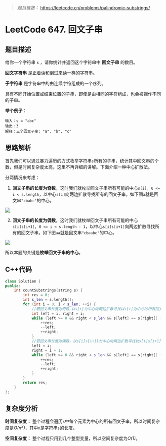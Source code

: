 > *题目链接：* https://leetcode.cn/problems/palindromic-substrings/

# LeetCode 647. 回文子串

## 题目描述

给你一个字符串 `s` ，请你统计并返回这个字符串中 **回文子串** 的数目。

**回文字符串** 是正着读和倒过来读一样的字符串。

**子字符串** 是字符串中的由连续字符组成的一个序列。

具有不同开始位置或结束位置的子串，即使是由相同的字符组成，也会被视作不同的子串。

**举个例子：**

```
输入：s = "abc"
输出：3
解释：三个回文子串: "a", "b", "c"
```

## 思路解析

首先我们可以通过暴力遍历的方式枚举字符串`s`所有的子串，统计其中回文串的个数，但是时间复杂度太高，这里不再详细的讲解。下面介绍一种中心扩散法。

分两情况来考虑：

1. **回文子串的长度为奇数**，这时我们就枚举回文子串所有可能的中心`s[i]`，`0 <= i < s.length`，以中心`s[i]`向两边扩散寻找所有的回文子串。如下图`a`就是回文串`"cbabc"`的中心。

![](https://gitee.com/ldtech007/picture/raw/master/pic/lc-0005-01.png)

2. **回文子串的长度为偶数**，这时我们就枚举回文子串所有可能的中心`s[i]s[i+1]`，`0 <= i < s.length - 1`，以中心`s[i]s[i+1]`向两边扩散寻找所有的回文子串。如下图`aa`就是回文串`"cbaabc"`的中心。

![](https://gitee.com/ldtech007/picture/raw/master/pic/lc-0005-02.png)

所以本题的关键是**枚举回文子串的中心**。

## C++代码

```cpp
class Solution {
public:
    int countSubstrings(string s) {
        int res = 0;
        int s_len = s.length();
        for (int i = 0; i < s_len; ++i) {
            //若回文串长度为奇数,以s[i]为中心向两边扩散寻找以s[i]为中心的所有回文子串
            int left = i, right = i;
            while (left >= 0 && right < s_len && s[left] == s[right]) {
                ++res;
                --left;
                ++right;
            }
            //若回文串长度为偶数，以s[i]s[i+1]为中心向两边扩散寻找以s[i]s[i+1]为中心的所有回文子串
            left = i;
            right = i + 1;
            while (left >= 0 && right < s_len && s[left] == s[right]) {
                ++res;
                --left;
                ++right;
            }
        }
        return res;
    }
};
```

## 复杂度分析

**时间复杂度：** 整个过程会遍历`s`中每个元素为中心的所有回文子串，所以时间复杂度是*O(n<sup>2</sup>)*，其中`n`是字符串`s`的长度。

**空间复杂度：** 整个过程只用到几个整型变量，所以空间复杂度为*O(1)*。

